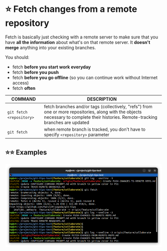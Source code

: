 # ⭐ Fetch changes from a remote repository

Fetch is basically just checking with a remote server to make sure that you have **all the information** about what's on that remote server. It **doesn't merge** anything into your existing branches.

You should:
- fetch **before you start work everyday**
- fetch **before you push**
- fetch **before you go offline** (so you can continue work without Internet access)
- fetch **often**

| COMMAND                  | DESCRIPTION                                                                                                                                                                         |
| ------------------------ | ----------------------------------------------------------------------------------------------------------------------------------------------------------------------------------- |
| `git fetch <repository>` | fetch branches and/or tags (collectively, "refs") from one or more repositories, along with the objects necessary to complete their histories. Remote-tracking branches are updated |
| `git fetch`              | when remote branch is tracked, you don't have to specify `<repository>` parameter                                                                                                   |

## ⭐⭐ Examples

![](images/git-fetch.png)